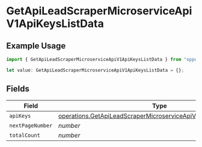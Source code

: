 # GetApiLeadScraperMicroserviceApiV1ApiKeysListData

## Example Usage

```typescript
import { GetApiLeadScraperMicroserviceApiV1ApiKeysListData } from "oppulence-backend-sdk/models/operations";

let value: GetApiLeadScraperMicroserviceApiV1ApiKeysListData = {};
```

## Fields

| Field                                                                                                                                                | Type                                                                                                                                                 | Required                                                                                                                                             | Description                                                                                                                                          |
| ---------------------------------------------------------------------------------------------------------------------------------------------------- | ---------------------------------------------------------------------------------------------------------------------------------------------------- | ---------------------------------------------------------------------------------------------------------------------------------------------------- | ---------------------------------------------------------------------------------------------------------------------------------------------------- |
| `apiKeys`                                                                                                                                            | [operations.GetApiLeadScraperMicroserviceApiV1ApiKeysListApiKeys](../../models/operations/getapileadscrapermicroserviceapiv1apikeyslistapikeys.md)[] | :heavy_minus_sign:                                                                                                                                   | N/A                                                                                                                                                  |
| `nextPageNumber`                                                                                                                                     | *number*                                                                                                                                             | :heavy_minus_sign:                                                                                                                                   | N/A                                                                                                                                                  |
| `totalCount`                                                                                                                                         | *number*                                                                                                                                             | :heavy_minus_sign:                                                                                                                                   | N/A                                                                                                                                                  |